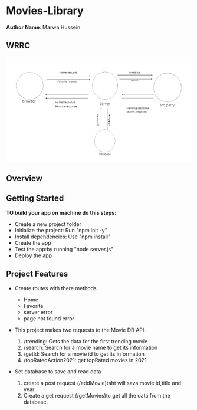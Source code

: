 # Movies-Library

**Author Name**: Marwa Hussein

## WRRC

![WRRC](lab13.PNG)

## Overview

## Getting Started
<!-- What are the steps that a user must take in order to build this app on their own machine and get it running? -->
**TO build your app on machine do this steps:**

- Create a new project folder
- Initialize the project: Run "npm init -y"
- Install dependencies: Use "npm install"
- Create the app
- Test the app:by running "node server.js"
- Deploy the app

## Project Features
<!-- What are the features included in you app -->
- Create routes with there methods.
  - Home
  - Favorite
  - server error
  - page not found error
- This project makes two requests to the Movie DB API:

   1. /trending: Gets the data for the first trending movie
   2. /search: Search for a movie name to get its information
   3. /getId: Search for a movie id to get its information
   4. /topRatedAction2021: get topRated movies in 2021
- Set database to save and read data
   1. create a post request (/addMovie)taht will sava movie id,title and year.
   2. Create a get request (/getMovies)to get all the data from the database. 
